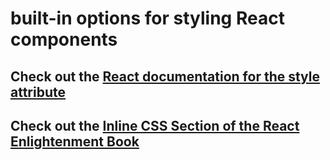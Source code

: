 # built-in options for styling React components

## Check out the [React documentation for the style attribute](https://facebook.github.io/react/docs/dom-elements.html#style)

## Check out the [Inline CSS Section of the React Enlightenment Book](https://www.reactenlightenment.com/react-jsx/5.6.html)
